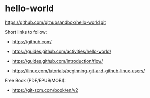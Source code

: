 # hello-world
https://github.com/githubsandbox/hello-world.git

Short links to follow:

- https://github.com/

- https://guides.github.com/activities/hello-world/

- https://guides.github.com/introduction/flow/

- https://linux.com/tutorials/beginning-git-and-github-linux-users/

Free Book (PDF/EPUB/MOBI):

- https://git-scm.com/book/en/v2

